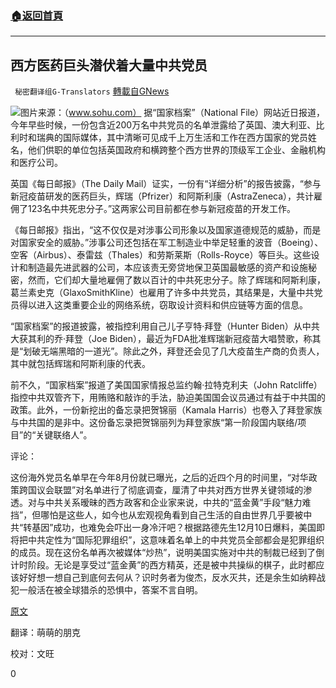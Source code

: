 ###  [:house:返回首頁](https://github.com/ourhimalayas/txt)
---

## 西方医药巨头潜伏着大量中共党员
` 秘密翻译组G-Translators` [轉載自GNews](https://gnews.org/zh-hans/653015/)

![]()![](https://gnews-media-offload.s3.amazonaws.com/wp-content/uploads/2020/12/15150351/Capture-117.jpg)图片来源：（www.sohu.com）
据“国家档案”（National File）网站近日报道，今年早些时候，一份包含近200万名中共党员的名单泄露给了英国、澳大利亚、比利时和瑞典的国际媒体，其中清晰可见成千上万生活和工作在西方国家的党员姓名，他们供职的单位包括英国政府和横跨整个西方世界的顶级军工企业、金融机构和医疗公司。

英国《每日邮报》（The Daily Mail）证实，一份有“详细分析”的报告披露，“参与新冠疫苗研发的医药巨头，辉瑞（Pfrizer）和阿斯利康（AstraZeneca），共计雇佣了123名中共死忠分子。”这两家公司目前都在参与新冠疫苗的开发工作。

《每日邮报》指出，“这不仅仅是对涉事公司形象以及国家道德规范的威胁，而是对国家安全的威胁。”涉事公司还包括在军工制造业中举足轻重的波音（Boeing）、空客（Airbus）、泰雷兹（Thales）和劳斯莱斯（Rolls-Royce）等巨头。这些设计和制造最先进武器的公司，本应该责无旁贷地保卫英国最敏感的资产和设施秘密，然而，它们却大量地雇佣了数以百计的中共死忠分子。除了辉瑞和阿斯利康，葛兰素史克（GlaxoSmithKline）也雇用了许多中共党员，其结果是，大量中共党员得以进入这类重要企业的网络系统，窃取设计资料和供应链等方面的信息。

“国家档案”的报道披露，被指控利用自己儿子亨特·拜登（Hunter Biden）从中共大获其利的乔·拜登（Joe Biden），最近为FDA批准辉瑞新冠疫苗大唱赞歌，称其是“划破无端黑暗的一道光”。除此之外，拜登还会见了几大疫苗生产商的负责人，其中就包括辉瑞和阿斯利康的代表。

前不久，“国家档案”报道了美国国家情报总监约翰·拉特克利夫（John Ratcliffe）指控中共双管齐下，用贿赂和敲诈的手法，胁迫美国国会议员通过有益于中共国的政策。此外，一份新挖出的备忘录把贺锦丽（Kamala Harris）也卷入了拜登家族与中共国的是非中。这份备忘录把贺锦丽列为拜登家族“第一阶段国内联络/项目”的“关键联络人”。

评论：

这份海外党员名单早在今年8月份就已曝光，之后的近四个月的时间里，“对华政策跨国议会联盟”对名单进行了彻底调查，厘清了中共对西方世界关键领域的渗透。对与中共关系暧昧的西方政客和企业家来说，中共的“蓝金黄”手段“魅力难挡”，但哪怕是这些人，如今也从宏观视角看到自己生活的自由世界几乎要被中共“转基因”成功，也难免会吓出一身冷汗吧？根据路德先生12月10日爆料，美国即将把中共定性为“国际犯罪组织”，这意味着名单上的中共党员全部都会是犯罪组织的成员。现在这份名单再次被媒体“炒热”，说明美国实施对中共的制裁已经到了倒计时阶段。无论是享受过“蓝金黄”的西方精英，还是被中共操纵的棋子，此时都应该好好想一想自己到底何去何从？识时务者为俊杰，反水灭共，还是余生如纳粹战犯一般活在被全球猎杀的恐惧中，答案不言自明。

[原文](https://nationalfile.com/chinese-virus-chinese-vaccine-ccp-leak-confirms-pfizer-astrazeneca-employed-123-communist-party-members/)

翻译：萌萌的朋克

校对：文旺

0
